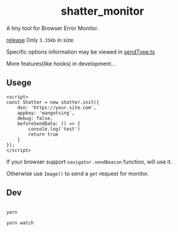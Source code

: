 <h1 align="center">shatter_monitor</h1>

A tiny tool for Browser Error Monitor.

[release](https://github.com/MangoTsing/shatter_monitor/blob/master/build/index.min.js) Only `3.35Kb` in size.

Specific options information may be viewed in [sendType.ts](https://github.com/MangoTsing/shatter_monitor/blob/master/src/types/index.ts)

More features(like hooks) in development...

## Usege

```
<script>
const Shatter = new shatter.init({
    dsn: 'https://your.site.com',
    appkey: 'mangotsing',
    debug: false,
    beforeSendData: () => {
        console.log('test')
        return true
    }
});
</script>
```

If your browser support `navigator.sendBeacon` function, will use it.

Otherwise use `Image()` to send a `get` request for monitor.

## Dev

```

yarn

yarn watch


```

